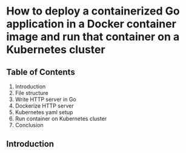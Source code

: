 # How to deploy a containerized Go application in a Docker container image and run that container on a Kubernetes cluster

## Table of Contents

1. Introduction
2. File structure 
3. Write HTTP server in Go
4. Dockerize HTTP server
5. Kubernetes yaml setup
6. Run container on Kubernetes cluster
7. Conclusion

## Introduction
